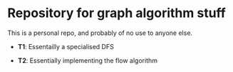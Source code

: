 # Repository for graph algorithm stuff

This is a personal repo, and probably of no use to anyone else.

- __T1__: Essentailly a specialised DFS

- __T2__: Essentially implementing the flow algorithm
